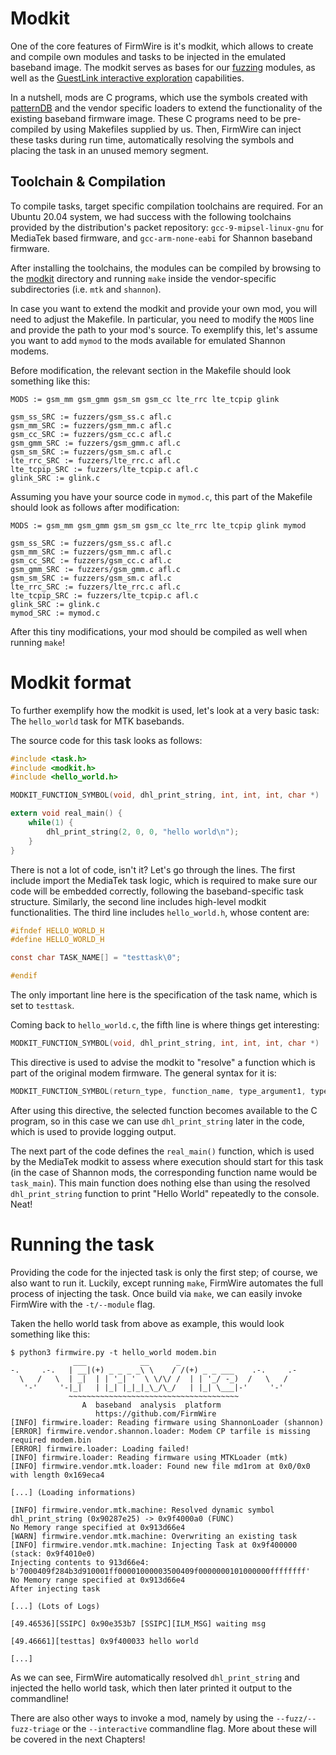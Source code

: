 # Modkit

One of the core features of FirmWire is it's modkit, which allows to create and compile own modules and tasks to be injected in the emulated baseband image.
The modkit serves as bases for our [fuzzing](fuzzing.md) modules, as well as the [GuestLink interactive exploration](interactive.md) capabilities.

In a nutshell, mods are C programs, which use the symbols created with [patternDB](pattern_db.md) and the vendor specific loaders to extend the functionality of the existing baseband firmware image.
These C programs need to be pre-compiled by using Makefiles supplied by us. Then, FirmWire can inject these tasks during run time, automatically resolving the symbols and placing the task in an unused memory segment.

## Toolchain & Compilation

To compile tasks, target specific compilation toolchains are required.
For an Ubuntu 20.04 system, we had success with the following toolchains provided by the distribution's packet repository: `gcc-9-mipsel-linux-gnu` for MediaTek based firmware, and `gcc-arm-none-eabi` for Shannon baseband firmware.

After installing the toolchains, the modules can be compiled by browsing to the [modkit](https://github.com/FirmWire/FirmWire/tree/main/modkit) directory and running `make` inside the vendor-specific subdirectories (i.e. `mtk` and `shannon`).

In case you want to extend the modkit and provide your own mod, you will need to adjust the Makefile.
In particular, you need to modify the `MODS` line and provide the path to your mod's source.
To exemplify this, let's assume you want to add `mymod` to the mods available for emulated Shannon modems.

Before modification, the relevant section in the Makefile should look something like this:
```
MODS := gsm_mm gsm_gmm gsm_sm gsm_cc lte_rrc lte_tcpip glink

gsm_ss_SRC := fuzzers/gsm_ss.c afl.c
gsm_mm_SRC := fuzzers/gsm_mm.c afl.c
gsm_cc_SRC := fuzzers/gsm_cc.c afl.c
gsm_gmm_SRC := fuzzers/gsm_gmm.c afl.c
gsm_sm_SRC := fuzzers/gsm_sm.c afl.c
lte_rrc_SRC := fuzzers/lte_rrc.c afl.c
lte_tcpip_SRC := fuzzers/lte_tcpip.c afl.c
glink_SRC := glink.c
```

Assuming you have your source code in `mymod.c`, this part of the Makefile should look as follows after modification:

```
MODS := gsm_mm gsm_gmm gsm_sm gsm_cc lte_rrc lte_tcpip glink mymod

gsm_ss_SRC := fuzzers/gsm_ss.c afl.c
gsm_mm_SRC := fuzzers/gsm_mm.c afl.c
gsm_cc_SRC := fuzzers/gsm_cc.c afl.c
gsm_gmm_SRC := fuzzers/gsm_gmm.c afl.c
gsm_sm_SRC := fuzzers/gsm_sm.c afl.c
lte_rrc_SRC := fuzzers/lte_rrc.c afl.c
lte_tcpip_SRC := fuzzers/lte_tcpip.c afl.c
glink_SRC := glink.c
mymod_SRC := mymod.c
```

After this tiny modifications, your mod should be compiled as well when running `make`!

# Modkit format

To further exemplify how the modkit is used, let's look at a very basic task: The `hello_world` task for MTK basebands.

The source code for this task looks as follows:
```C
#include <task.h>
#include <modkit.h>
#include <hello_world.h>

MODKIT_FUNCTION_SYMBOL(void, dhl_print_string, int, int, int, char *)

extern void real_main() {
    while(1) {
        dhl_print_string(2, 0, 0, "hello world\n");
    }
}
```

There is not a lot of code, isn't it? Let's go through the lines.
The first include import the MediaTek task logic, which is required to make sure our code will be embedded correctly, following the baseband-specific task structure.
Similarly, the second line includes high-level modkit functionalities.
The third line includes `hello_world.h`, whose content are:

```C
#ifndef HELLO_WORLD_H
#define HELLO_WORLD_H

const char TASK_NAME[] = "testtask\0";

#endif
```

The only important line here is the specification of the task name, which is set to `testtask`.

Coming back to `hello_world.c`, the fifth line is where things get interesting: 
```C
MODKIT_FUNCTION_SYMBOL(void, dhl_print_string, int, int, int, char *)
```
This directive is used to advise the modkit to "resolve" a function which is part of the original modem firmware.
The general syntax for it is:
```C
MODKIT_FUNCTION_SYMBOL(return_type, function_name, type_argument1, type_argument2, ..., type_argumentN)
```

After using this directive, the selected function becomes available to the C program, so in this case we can use `dhl_print_string` later in the code, which is used to provide logging output.

The next part of the code defines the `real_main()` function, which is used by the MediaTek modkit to assess where execution should start for this task (in the case of Shannon mods, the corresponding function name would be `task_main`).
This main function does nothing else than using the resolved `dhl_print_string` function to print "Hello World" repeatedly to the console. Neat!

# Running the task

Providing the code for the injected task is only the first step; of course, we also want to run it. Luckily, except running `make`, FirmWire automates the full process of injecting the task. Once build via `make`, we can easily invoke FirmWire with the `-t/--module` flag.

Taken the hello world task from above as example, this would look something like this:

```
$ python3 firmwire.py -t hello_world modem.bin
              ___            __      _                          
-.     .-.   | __|(+) _ _ _ _\ \    / /(+) _ _ ___    .-.     .-
  \   /   \  | _|  | | '_| '  \ \/\/ /  | | '_/ -_)  /   \   /  
   '-'     '-|_|   | |_| |_|_|_\_/\_/   | |_| \___|-'     '-'   
             ~~~~~~~~~~~~~~~~~~~~~~~~~~~~~~~~~~~~~~             
                A  baseband  analysis  platform
                   https://github.com/FirmWire
[INFO] firmwire.loader: Reading firmware using ShannonLoader (shannon)
[ERROR] firmwire.vendor.shannon.loader: Modem CP tarfile is missing required modem.bin
[ERROR] firmwire.loader: Loading failed!
[INFO] firmwire.loader: Reading firmware using MTKLoader (mtk)
[INFO] firmwire.vendor.mtk.loader: Found new file md1rom at 0x0/0x0 with length 0x169eca4

[...] (Loading informations)

[INFO] firmwire.vendor.mtk.machine: Resolved dynamic symbol dhl_print_string (0x90287e25) -> 0x9f4000a0 (FUNC)
No Memory range specified at 0x913d66e4
[WARN] firmwire.vendor.mtk.machine: Overwriting an existing task
[INFO] firmwire.vendor.mtk.machine: Injecting Task at 0x9f400000 (stack: 0x9f4010e0)
Injecting contents to 913d66e4: b'7000409f284b3d910001ff00001000003500409f0000000101000000ffffffff'
No Memory range specified at 0x913d66e4
After injecting task

[...] (Lots of Logs)

[49.46536][SSIPC] 0x90e353b7 [SSIPC][ILM_MSG] waiting msg

[49.46661][testtas] 0x9f400033 hello world

[...]
```

As we can see, FirmWire automatically resolved `dhl_print_string` and injected the hello world task, which then later printed it output to the commandline! 

There are also other ways to invoke a mod, namely by using the `--fuzz/--fuzz-triage` or the `--interactive` commandline flag. More about these will be covered in the next Chapters!